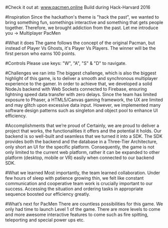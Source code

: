 #Check it out at: www.pacmen.online
Build during Hack-Harvard 2016

#Inspiration
Since the hackathon's theme is "hack the past", we wanted to bring something fun, somethings interactive and something that gets people together. Therefore, we brought addiction from the past. Let me introduce you -> Multiplayer PacMen

#What it does
The game follows the concept of the original Pacman, but instead of Player Vs Ghosts, it's Player Vs Players. The winner will be the first person who earns 100 points.

#Controls
Please use keys: "W", "A", "S" & "D" to navigate.

#Challenges we ran into
The biggest challenge, which is also the biggest highlight of this game, is to deliver a smooth and synchronous multiplayer experience to the gamer. In order to achieve that, we developed a solid NodeJs backend with Web Sockets connected to Firebase, ensuring lightning speed data transfer with zero delays. Since the team has limited exposure to Phaser, a HTML5/Canvas gaming framework, the UX are limited and may glitch upon excessive data input. However, we implemented many software design patterns such as singleton and object pool to enhance UI efficiency.

#Accomplishments that we’re proud of
Certainly, we are proud to deliver a project that works, the functionalities it offers and the potential it holds. Our backend is so well-built and seamless that we turned it into a SDK. The SDK provides both the backend and the database in a Three-Tier Architecture, only short an UI for the specific platform. Consequently, the game is not only limited to the current web platform, rather it can be expanded to other platform (desktop, mobile or VR) easily when connected to our backend SDK.

#What we learned
Most importantly, the team learned collaboration. Under few hours of sleep with patience growing thin, we felt like constant communication and cooperative team work is crucially important to our success. Accessing the situation and ordering tasks in appropriate sequence boosted our efficiency greatly.

#What’s next for PacMen
There are countless possibilities for this game. We only had time to launch Level 1 of the game. There are more levels to come and more awesome interactive features to come such as fire spitting, teleporting and special power ups etc.

